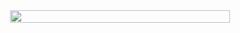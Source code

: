 
<div style="width: 70%; margin: auto; display: flex; flex-direction: column; align-items: center;">

<img src="https://github-readme-streak-stats.herokuapp.com/?user=Regarddeb&theme=algolia&hide_border=true" style="width: 100%;">
  <!-- <img src="https://github-readme-stats.vercel.app/api?username=Regarddeb&theme=vue-dark&show_icons=true&hide_border=true&count_private=true" style="width: 100%;"> -->

  

 <!-- <img src="https://github-readme-stats.vercel.app/api/top-langs/?username=Regarddeb&theme=gotham&show_icons=true&hide_border=true&layout=compact" style="width: 100%;"> -->

</div>
